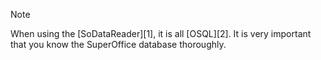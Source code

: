 > [!NOTE]
> When using the [SoDataReader][1], it is all [OSQL][2]. It is very important that you know the SuperOffice database thoroughly.